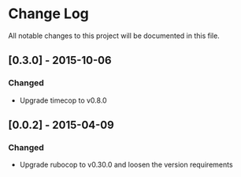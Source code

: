 # Change Log
All notable changes to this project will be documented in this file.

## [0.3.0] - 2015-10-06
### Changed
- Upgrade timecop to v0.8.0

## [0.0.2] - 2015-04-09
### Changed
- Upgrade rubocop to v0.30.0 and loosen the version requirements
